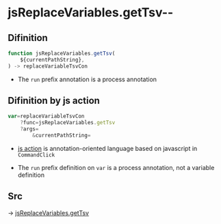 # jsReplaceVariables.getTsv--

## Difinition

```js.js
function jsReplaceVariables.getTsv(
	${currentPathString},
) -> replaceVariableTsvCon
```

- The `run` prefix annotation is a process annotation


## Difinition by js action

```js.js
var=replaceVariableTsvCon
	?func=jsReplaceVariables.getTsv
	?args=
		&currentPathString=
```

- [js action](#) is annotation-oriented language based on javascript in `CommandClick`

- The `run` prefix definition on `var` is a process annotation, not a variable definition

## Src

-> [jsReplaceVariables.getTsv](https://github.com/puutaro/CommandClick/blob/master/app/src/main/java/com/puutaro/commandclick/fragment_lib/terminal_fragment/js_interface/edit/JsReplaceVariables.kt#L12)


